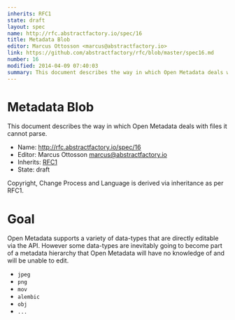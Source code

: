 ```yaml
---
inherits: RFC1
state: draft
layout: spec
name: http://rfc.abstractfactory.io/spec/16
title: Metadata Blob
editor: Marcus Ottosson <marcus@abstractfactory.io>
link: https://github.com/abstractfactory/rfc/blob/master/spec16.md
number: 16
modified: 2014-04-09 07:40:03
summary: This document describes the way in which Open Metadata deals with files it cannot parse.
---
```


# Metadata Blob

This document describes the way in which Open Metadata deals with files it cannot parse.

* Name: http://rfc.abstractfactory.io/spec/16
* Editor: Marcus Ottosson <marcus@abstractfactory.io>
* Inherits: [RFC1](http://rfc.abstractfactory.io/spec/1)
* State: draft

Copyright, Change Process and Language is derived via inheritance as per RFC1.

# Goal

Open Metadata supports a variety of data-types that are directly editable via the API. However some data-types are inevitably going to become part of a metadata hierarchy that Open Metadata will have no knowledge of and will be unable to edit.

* `jpeg`
* `png`
* `mov`
* `alembic`
* `obj`
* `...`